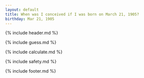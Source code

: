 ```yaml
---
layout: default
title: When was I conceived if I was born on March 21, 1905?
birthday: Mar 21, 1905
---
```


{% include header.md %}

{% include guess.md %}

{% include calculate.md %}

{% include safety.md %}

{% include footer.md %}



